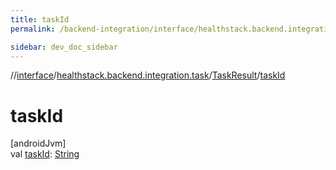 ```yaml
---
title: taskId
permalink: /backend-integration/interface/healthstack.backend.integration.task/-task-result/task-id.html

sidebar: dev_doc_sidebar
---
```

//[interface](../../../index.html)/[healthstack.backend.integration.task](../index.html)/[TaskResult](index.html)/[taskId](task-id.html)



# taskId



[androidJvm]\
val [taskId](task-id.html): [String](https://kotlinlang.org/api/latest/jvm/stdlib/kotlin/-string/index.html)




